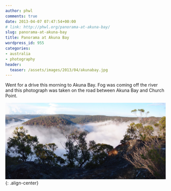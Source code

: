 ```yaml
---
author: phwl
comments: true
date: 2013-04-07 07:47:54+00:00
# link: http://phwl.org/panorama-at-akuna-bay/
slug: panorama-at-akuna-bay
title: Panorama at Akuna Bay
wordpress_id: 955
categories:
- australia
- photography
header:
  teaser: /assets/images/2013/04/akunabay.jpg
---
```


Went for a drive this morning to Akuna Bay. Fog was coming off the river and this photograph was taken on the road between Akuna Bay and Church Point.

![](/assets/images/2013/04/akunabay.jpg){: .align-center}

